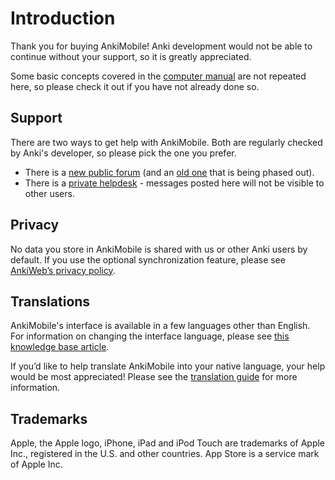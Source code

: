 # Introduction

Thank you for buying AnkiMobile! Anki development would not be able to
continue without your support, so it is greatly appreciated.

Some basic concepts covered in the [computer
manual](https://apps.ankiweb.net/docs/manual.html) are not repeated
here, so please check it out if you have not already done so.

## Support

There are two ways to get help with AnkiMobile. Both are regularly checked
by Anki's developer, so please pick the one you prefer.

- There is a [new public forum](https://forums.ankiweb.net/c/ankimobile/10)
  (and an [old one](https://anki.tenderapp.com/discussions/ankimobile) that is being phased out).
- There is a [private helpdesk](https://anki.tenderapp.com/discussions/private) - messages
  posted here will not be visible to other users.

## Privacy

No data you store in AnkiMobile is shared with us or other Anki users by
default. If you use the optional synchronization feature, please see
[AnkiWeb’s privacy policy](https://ankiweb.net/account/privacy).

## Translations

AnkiMobile's interface is available in a few languages other than English.
For information on changing the interface language, please see
[this knowledge base article](https://anki.tenderapp.com/kb/problems/ankimobile-interface-language).

If you’d like to help translate AnkiMobile into your native language,
your help would be most appreciated! Please see the
[translation guide](https://ankitects.github.io/translating/#/ankimobile/intro)
for more information.

## Trademarks

Apple, the Apple logo, iPhone, iPad and iPod Touch are trademarks of
Apple Inc., registered in the U.S. and other countries. App Store is a
service mark of Apple Inc.
